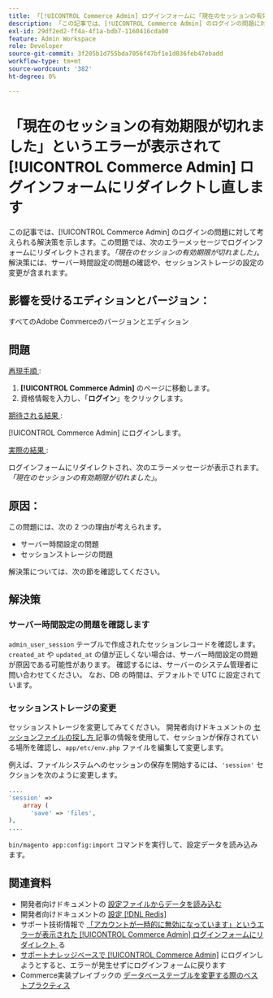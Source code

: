```yaml
---
title: 「[!UICONTROL Commerce Admin] ログインフォームに「現在のセッションの有効期限が切れました」というエラーが表示されてリダイレクトし直す」
description: 「この記事では、[!UICONTROL Commerce Admin] のログインの問題に対して考えられる解決策を提供します。この問題では、次のエラーメッセージでログインフォームにリダイレクトされます。*「現在のセッションの有効期限が切れました」*。 解決策には、サーバー時間設定の問題の確認や、セッションストレージ設定の変更が含まれます。'
exl-id: 29df2ed2-ff4a-4f1a-bdb7-1160416cda00
feature: Admin Workspace
role: Developer
source-git-commit: 3f205b1d755bda7056f47bf1e1d036feb47ebadd
workflow-type: tm+mt
source-wordcount: '382'
ht-degree: 0%

---
```


# 「現在のセッションの有効期限が切れました」というエラーが表示されて [!UICONTROL Commerce Admin] ログインフォームにリダイレクトし直します

この記事では、[!UICONTROL Commerce Admin] のログインの問題に対して考えられる解決策を示します。この問題では、次のエラーメッセージでログインフォームにリダイレクトされます。*「現在のセッションの有効期限が切れました」*。 解決策には、サーバー時間設定の問題の確認や、セッションストレージの設定の変更が含まれます。

## 影響を受けるエディションとバージョン：

すべてのAdobe Commerceのバージョンとエディション

## 問題

<u> 再現手順 </u>:

1. **[!UICONTROL Commerce Admin]** のページに移動します。
1. 資格情報を入力し、「**ログイン**」をクリックします。

<u> 期待される結果 </u>:

[!UICONTROL Commerce Admin] にログインします。

<u> 実際の結果 </u>:

ログインフォームにリダイレクトされ、次のエラーメッセージが表示されます。*「現在のセッションの有効期限が切れました」*。

## 原因：

この問題には、次の 2 つの理由が考えられます。

* サーバー時間設定の問題
* セッションストレージの問題

解決策については、次の節を確認してください。

## 解決策

### サーバー時間設定の問題を確認します

`admin_user_session` テーブルで作成されたセッションレコードを確認します。 `created_at` や `updated_at` の値が正しくない場合は、サーバー時間設定の問題が原因である可能性があります。 確認するには、サーバーのシステム管理者に問い合わせてください。 なお、DB の時間は、デフォルトで UTC に設定されています。

### セッションストレージの変更

セッションストレージを変更してみてください。 開発者向けドキュメントの [ セッションファイルの探し方 ](https://devdocs.magento.com/guides/v2.3/config-guide/sessions.html) 記事の情報を使用して、セッションが保存されている場所を確認し、`app/etc/env.php` ファイルを編集して変更します。

例えば、ファイルシステムへのセッションの保存を開始するには、`'session'` セクションを次のように変更します。

```php
....
'session' =>
    array (
      'save' => 'files',
),
....
```

`bin/magento app:config:import` コマンドを実行して、設定データを読み込みます。


## 関連資料

* 開発者向けドキュメントの [ 設定ファイルからデータを読み込む ](https://devdocs.magento.com/guides/v2.3/config-guide/cli/config-cli-subcommands-config-mgmt-import.html)
* 開発者向けドキュメントの [ 設定  [!DNL Redis]](https://experienceleague.adobe.com/en/docs/commerce-operations/configuration-guide/cache/redis/config-redis)
* サポート技術情報で [ 「アカウントが一時的に無効になっています」というエラーが表示された [!UICONTROL Commerce Admin] ログインフォームにリダイレクト ](https://experienceleague.adobe.com/en/docs/commerce-knowledge-base/kb/troubleshooting/miscellaneous/redirect-back-to-the-admin-login-form-with-your-account-is-temporarily-disabled-error) る
* [ サポートナレッジベースで [!UICONTROL Commerce Admin]](https://experienceleague.adobe.com/en/docs/commerce-knowledge-base/kb/troubleshooting/miscellaneous/login-redirect-when-trying-to-login-to-magento-admin) にログインしようとすると、エラーが発生せずにログインフォームに戻ります
* Commerce実装プレイブックの [ データベーステーブルを変更する際のベストプラクティス ](https://experienceleague.adobe.com/en/docs/commerce-operations/implementation-playbook/best-practices/development/modifying-core-and-third-party-tables#why-adobe-recommends-avoiding-modifications)

